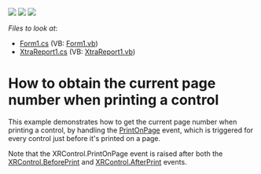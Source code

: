 <!-- default badges list -->
![](https://img.shields.io/endpoint?url=https://codecentral.devexpress.com/api/v1/VersionRange/128601978/12.2.4%2B)
[![](https://img.shields.io/badge/Open_in_DevExpress_Support_Center-FF7200?style=flat-square&logo=DevExpress&logoColor=white)](https://supportcenter.devexpress.com/ticket/details/E1952)
[![](https://img.shields.io/badge/📖_How_to_use_DevExpress_Examples-e9f6fc?style=flat-square)](https://docs.devexpress.com/GeneralInformation/403183)
<!-- default badges end -->
<!-- default file list -->
*Files to look at*:

* [Form1.cs](./CS/GetThePageNumber/Form1.cs) (VB: [Form1.vb](./VB/GetThePageNumber/Form1.vb))
* [XtraReport1.cs](./CS/GetThePageNumber/XtraReport1.cs) (VB: [XtraReport1.vb](./VB/GetThePageNumber/XtraReport1.vb))
<!-- default file list end -->
# How to obtain the current page number when printing a control


<p>This example demonstrates how to get the current page number when printing a control, by handling the <a href="http://documentation.devexpress.com/#XtraReports/DevExpressXtraReportsUIXRControl_PrintOnPagetopic">PrintOnPage</a> event, which is triggered for every control just before it's printed on a page.</p><p>Note that the XRControl.PrintOnPage event is raised after both the <a href="http://documentation.devexpress.com/#XtraReports/DevExpressXtraReportsUIXRControl_BeforePrinttopic">XRControl.BeforePrint</a> and <a href="http://documentation.devexpress.com/#XtraReports/DevExpressXtraReportsUIXRControl_AfterPrinttopic">XRControl.AfterPrint</a> events.</p>

<br/>


